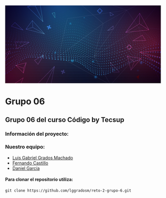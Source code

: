 ![alt text](./assets/img/abstract-futuristic-background.jpg)

# **Grupo 06**

## Grupo 06 del curso Código by Tecsup

### Información del proyecto:

### Nuestro equipo:

- [Luis Gabriel Grados Machado](https://www.linkedin.com/in/luis-gabriel-grados-machado-5a839a13b)
- [Fernando Castillo]()
- [Daniel García]()

#### **Para clonar el repositorio utiliza:**

```
git clone https://github.com/lggradosm/reto-2-grupo-6.git
```
